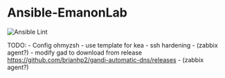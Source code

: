 # Ansible-EmanonLab
![Ansible Lint](https://github.com/EmanonUser/Ansible-EmanonLab/actions/workflows/ansible-lint.yml/badge.svg)

TODO: 
    - Config ohmyzsh
    - use template for kea
    - ssh hardening
    - (zabbix agent?)
    - modify gad to download from release https://github.com/brianhp2/gandi-automatic-dns/releases
    - (zabbix agent?)
